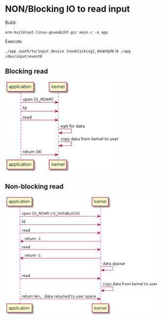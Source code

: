 # NON/Blocking IO to read input

Build:

`arm-buildroot-linux-gnueabihf-gcc main.c -o app`

Execute:

`./app /path/to/input device [nonblocking]`, example is `./app /dev/input/event0`

## Blocking read

![diagram](./blocking-io-example.png)

## Non-blocking read

![diagram-nonblocking](./non-blocking-io-example.png)
